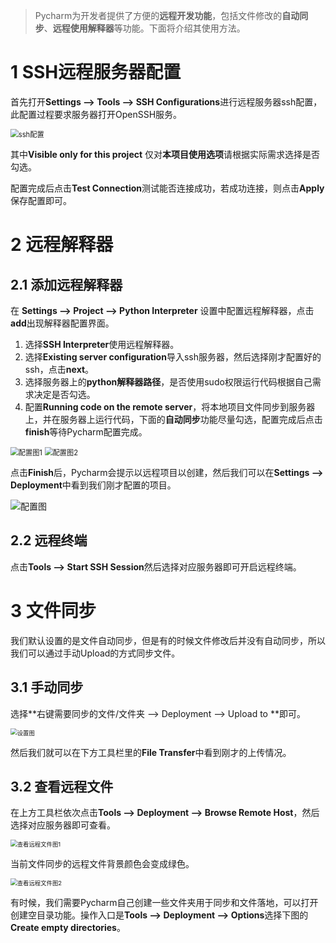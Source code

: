 > Pycharm为开发者提供了方便的**远程开发功能**，包括文件修改的**自动同步**、**远程使用解释器**等功能。下面将介绍其使用方法。

# 1 SSH远程服务器配置

首先打开**Settings --> Tools --> SSH Configurations**进行远程服务器ssh配置，此配置过程要求服务器打开OpenSSH服务。

<img src="https://cdn.jsdelivr.net/gh/tufbel/TImages/mark/20210114152258.png" alt="ssh配置" style="zoom:80%;" />

其中**Visible only for this project** 仅对**本项目使用选项**请根据实际需求选择是否勾选。

配置完成后点击**Test Connection**测试能否连接成功，若成功连接，则点击**Apply**保存配置即可。

# 2 远程解释器

## 2.1 添加远程解释器

在 **Settings --> Project --> Python Interpreter** 设置中配置远程解释器，点击**add**出现解释器配置界面。

1. 选择**SSH Interpreter**使用远程解释器。
2. 选择**Existing server configuration**导入ssh服务器，然后选择刚才配置好的ssh，点击**next**。
3. 选择服务器上的**python解释器路径**，是否使用sudo权限运行代码根据自己需求决定是否勾选。
4. 配置**Running code on  the remote server**，将本地项目文件同步到服务器上，并在服务器上运行代码，下面的**自动同步**功能尽量勾选，配置完成后点击**finish**等待Pycharm配置完成。

<img src="https://cdn.jsdelivr.net/gh/tufbel/TImages/mark/20210114152442.png" alt="配置图1" style="zoom: 80%;" />

<img src="https://cdn.jsdelivr.net/gh/tufbel/TImages/mark/20210114152535.png" alt="配置图2" style="zoom:80%;" />

点击**Finish**后，Pycharm会提示以远程项目以创建，然后我们可以在**Settings --> Deployment**中看到我们刚才配置的项目。

![配置图](https://cdn.jsdelivr.net/gh/tufbel/TImages/mark/20210114103517.png)

## 2.2 远程终端

点击**Tools --> Start SSH Session**然后选择对应服务器即可开启远程终端。

# 3 文件同步

我们默认设置的是文件自动同步，但是有的时候文件修改后并没有自动同步，所以我们可以通过手动Upload的方式同步文件。

## 3.1 手动同步

选择**右键需要同步的文件/文件夹 --> Deployment --> Upload to **即可。

<img src="https://cdn.jsdelivr.net/gh/tufbel/TImages/mark/20210114105624.png" alt="设置图" style="zoom: 67%;" />

然后我们就可以在下方工具栏里的**File Transfer**中看到刚才的上传情况。

## 3.2 查看远程文件

在上方工具栏依次点击**Tools --> Deployment --> Browse Remote Host**，然后选择对应服务器即可查看。

<img src="https://cdn.jsdelivr.net/gh/tufbel/TImages/mark/20210114105936.png" alt="查看远程文件图1" style="zoom:67%;" />

当前文件同步的远程文件背景颜色会变成绿色。

<img src="https://cdn.jsdelivr.net/gh/tufbel/TImages/mark/20210114110458.png" alt="查看远程文件图2" style="zoom:67%;" />

有时候，我们需要Pycharm自己创建一些文件夹用于同步和文件落地，可以打开创建空目录功能。操作入口是**Tools --> Deployment --> Options**选择下图的**Create empty directories**。


